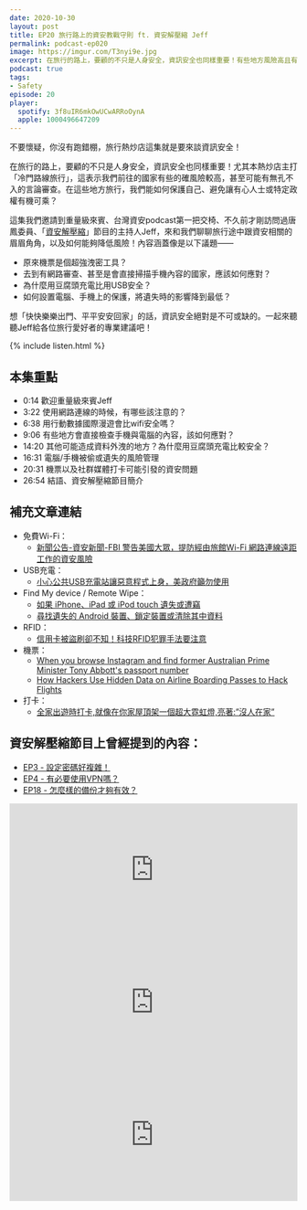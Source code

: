 ```yaml
---
date: 2020-10-30
layout: post
title: EP20 旅行路上的資安教戰守則 ft. 資安解壓縮 Jeff
permalink: podcast-ep020
image: https://imgur.com/T3nyi9e.jpg
excerpt: 在旅行的路上，要顧的不只是人身安全，資訊安全也同樣重要！有些地方風險高且有言論審查，這時我們可以如何保護自己的隱私？這集我們邀請到重量級來賓、台灣資安podcast第一把交椅、「資安解壓縮」節目的主持人Jeff，來和我們聊聊旅行途中跟資安相關的眉眉角角，以及如何能夠降低風險。一起來聽聽Jeff給各位旅行愛好者的專業建議吧！
podcast: true
tags:
- Safety
episode: 20
player:
  spotify: 3f8uIR6mkOwUCwARRoOynA
  apple: 1000496647209
---
```


不要懷疑，你沒有跑錯棚，旅行熱炒店這集就是要來談資訊安全！

在旅行的路上，要顧的不只是人身安全，資訊安全也同樣重要！尤其本熱炒店主打「冷門路線旅行」，這表示我們前往的國家有些的確風險較高，甚至可能有無孔不入的言論審查。在這些地方旅行，我們能如何保護自己、避免讓有心人士或特定政權有機可乘？

這集我們邀請到重量級來賓、台灣資安podcast第一把交椅、不久前才剛訪問過唐鳳委員、「[資安解壓縮](https://infosecdecompress.com/)」節目的主持人Jeff，來和我們聊聊旅行途中跟資安相關的眉眉角角，以及如何能夠降低風險！內容涵蓋像是以下議題——

* 原來機票是個超強洩密工具？
* 去到有網路審查、甚至是會直接掃描手機內容的國家，應該如何應對？
* 為什麼用豆腐頭充電比用USB安全？
* 如何設置電腦、手機上的保護，將遺失時的影響降到最低？

想「快快樂樂出門、平平安安回家」的話，資訊安全絕對是不可或缺的。一起來聽聽Jeff給各位旅行愛好者的專業建議吧！

{% include listen.html %}

## 本集重點

* 0:14 歡迎重量級來賓Jeff
* 3:22 使用網路連線的時候，有哪些該注意的？
* 6:38 用行動數據國際漫遊會比wifi安全嗎？
* 9:06 有些地方會直接檢查手機與電腦的內容，該如何應對？
* 14:20 其他可能造成資料外洩的地方？為什麼用豆腐頭充電比較安全？
* 16:31 電腦/手機被偷或遺失的風險管理
* 20:31 機票以及社群媒體打卡可能引發的資安問題
* 26:54 結語、資安解壓縮節目簡介

## 補充文章連結

* 免費Ｗi-Fi：
  * [新聞公告-資安新聞-FBI 警告美國大眾，提防經由旅館Wi-Fi 網路連線遠距工作的資安風險](https://www.twcert.org.tw/tw/cp-104-4046-6b751-1.html)
* USB充電：
  * [小心公共USB充電站讓惡意程式上身，美政府籲勿使用](https://www.ithome.com.tw/news/134225)
* Find My device / Remote Wipe：
  * [如果 iPhone、iPad 或 iPod touch 遺失或遭竊](https://support.apple.com/zh-tw/HT201472)
  * [尋找遺失的 Android 裝置、鎖定裝置或清除其中資料](https://support.google.com/accounts/answer/6160491?hl=zh-Hant)
* RFID：
  * [信用卡被盜刷卻不知！科技RFID犯罪手法要注意](https://www.howtravel.com.tw/blog/2238)
* 機票：
  * [When you browse Instagram and find former Australian Prime Minister Tony Abbott's passport number](https://mango.pdf.zone/finding-former-australian-prime-minister-tony-abbotts-passport-number-on-instagram)
  * [How Hackers Use Hidden Data on Airline Boarding Passes to Hack Flights](https://null-byte.wonderhowto.com/how-to/hackers-use-hidden-data-airline-boarding-passes-hack-flights-0180728/)
* 打卡：
  * [全家出遊時打卡,就像在你家屋頂架一個超大霓虹燈,亮著:”沒人在家”](https://blog.trendmicro.com.tw/?p=1873)

## 資安解壓縮節目上曾經提到的內容：

* [EP3 - 設定密碼好複雜！](https://infosecdecompress.com/posts/EP3-why-does-password-has-to-be-so-complicated)
* [EP4 - 有必要使用VPN嗎？](https://infosecdecompress.com/posts/ep4-do-we-need-vpn)
* [EP18 - 怎麼樣的備份才夠有效？](https://infosecdecompress.com/posts/ep18_whats_the_proper_way_to_backup)

<iframe src="https://open.spotify.com/embed-podcast/episode/5hIOutzxeV6yZ608Jpazua" width="100%" height="232" frameborder="0" allowtransparency="true" allow="encrypted-media"></iframe>

<iframe src="https://open.spotify.com/embed-podcast/episode/7hHp710UeNybGpSepHGj0u" width="100%" height="232" frameborder="0" allowtransparency="true" allow="encrypted-media"></iframe>

<iframe src="https://open.spotify.com/embed-podcast/episode/2GAhOPpMYtcIGwGEwAuXm8" width="100%" height="232" frameborder="0" allowtransparency="true" allow="encrypted-media"></iframe>
